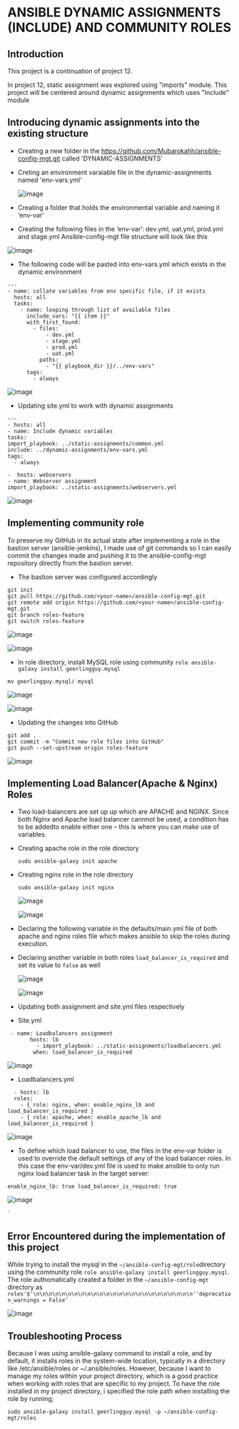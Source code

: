 # ANSIBLE DYNAMIC ASSIGNMENTS (INCLUDE) AND COMMUNITY ROLES

## Introduction 
  This project is a continuation of project 12.
  
  In project 12, static assignment was explored using "imports" module. This project will be centered around dynamic assignments which uses "Include" module
  
##  Introducing dynamic assignments into the existing structure
* Creating a new folder in the https://github.com/Mubarokahh/ansible-config-mgt.git called 'DYNAMIC-ASSIGNMENTS'
* Creting an environment varaiable file in the dynamic-assignments named 'env-vars.yml'

  ![image](https://github.com/Mubarokahh/DevOps-Projects/assets/135038657/c8de39eb-7b2e-485f-bb2d-5ebea7378e4a)

* Creating a folder that holds the environmental variable and naming it ‘env-var’
* Creating the following files in the ‘env-var’: dev.yml, uat.yml, prod.yml and stage.yml
 Ansible-config-mgt file structure will look like this

![image](https://github.com/Mubarokahh/DevOps-Projects/assets/135038657/05922fcf-fdb5-41a2-afc3-d930dabf21aa)

* The following code will be pasted into env-vars.yml which exists in the dynamic environment

```
---
- name: collate variables from env specific file, if it exists
  hosts: all
  tasks:
    - name: looping through list of available files
      include_vars: "{{ item }}"
      with_first_found:
        - files:
            - dev.yml
            - stage.yml
            - prod.yml
            - uat.yml
          paths:
            - "{{ playbook_dir }}/../env-vars"
      tags:
        - always

   ```

 ![image](https://github.com/Mubarokahh/DevOps-Projects/assets/135038657/9cc8c194-8afc-47ad-9617-5889272bc8f8)

 * Updating site.yml to work with dynamic assignments

  ```
 ---
- hosts: all
- name: Include dynamic variables 
  tasks:
  import_playbook: ../static-assignments/common.yml 
  include: ../dynamic-assignments/env-vars.yml
  tags:
    - always

-  hosts: webservers
- name: Webserver assignment
  import_playbook: ../static-assignments/webservers.yml
```

![image](https://github.com/Mubarokahh/DevOps-Projects/assets/135038657/d1ffcc9e-d14a-4428-b8da-419707c0dfc8)

## Implementing community role

To preserve my GitHub in its actual state after implementing a role in the bastion server (ansible-jenkins), I made use of git commands so I can easily commit the changes made and pushing it to the ansible-config-mgt repository directly from the bastion server.

 * The bastion server was configured accordingly
 
 ```
git init
git pull https://github.com/<your-name>/ansible-config-mgt.git
git remote add origin https://github.com/<your-name>/ansible-config-mgt.git
git branch roles-feature
git switch roles-feature

```


![image](https://github.com/Mubarokahh/DevOps-Projects/assets/135038657/f789b8fe-b1a6-440c-bd05-273513575090)

![image](https://github.com/Mubarokahh/DevOps-Projects/assets/135038657/625d646c-8e22-47dd-9753-38ba1235e66f)


* In role directory, install MySQL role using community `role ansible-galaxy install geerlingguy.mysql`

`mv geerlingguy.mysql/ mysql`

![image](https://github.com/Mubarokahh/DevOps-Projects/assets/135038657/2882d9eb-98bd-4eeb-8d30-9123e089c5aa)

![image](https://github.com/Mubarokahh/DevOps-Projects/assets/135038657/6988ca9b-e68d-4c58-b550-ef9569b44eff)

* Updating the changes into GitHub

```
git add .
git commit -m "Commit new role files into GitHub"
git push --set-upstream origin roles-feature

```

![image](https://github.com/Mubarokahh/DevOps-Projects/assets/135038657/4744732f-d55e-4d86-97fa-91f7c511b9a8)

## Implementing Load Balancer(Apache & Nginx) Roles
* Two load-balancers are set up up which are APACHE and NGINX. Since both Nginx and Apache load balancer cannnot be used, a condition has to be addedto enable either one – this is where you can make use of variables.

* Creating  apache role in the role directory
  
  `sudo ansible-galaxy init apache`

* Creating nginx role in the role directory

  `sudo ansible-galaxy init nginx`

  ![image](https://github.com/Mubarokahh/DevOps-Projects/assets/135038657/e6be869c-b7df-4cb9-a218-0e89ce1354cf)

  ![image](https://github.com/Mubarokahh/DevOps-Projects/assets/135038657/95c780bd-80c8-4c01-9ff9-79c07b80788b)

* Declaring the following variable in the  defaults/main.yml file of both apache and nginx roles file which makes ansible to skip the roles during execution.


* Declaring another variable in both roles `load_balancer_is_required` and set its value to `false` as well

  ![image](https://github.com/Mubarokahh/DevOps-Projects/assets/135038657/4d3aea93-a578-4e54-86fa-cacbd13f37cc)

  ![image](https://github.com/Mubarokahh/DevOps-Projects/assets/135038657/0a2d79a4-e773-4022-88af-05b824c79c82)

* Updating both assignment and site.yml files respectively

* Site.yml

```
 - name: Loadbalancers assignment
       hosts: lb
         - import_playbook: ../static-assignments/loadbalancers.yml
        when: load_balancer_is_required 
```

![image](https://github.com/Mubarokahh/DevOps-Projects/assets/135038657/6cc7310e-ed78-427d-a556-e7426b69abe3)


* Loadbalancers.yml

```
  - hosts: lb
  roles:
    - { role: nginx, when: enable_nginx_lb and load_balancer_is_required }
    - { role: apache, when: enable_apache_lb and load_balancer_is_required }
```
![image](https://github.com/Mubarokahh/DevOps-Projects/assets/135038657/0f192656-53e4-40ea-b23b-6354ac5ea41a)

* To define which load balancer to use, the files in the env-var folder is used to override the default settings of any of the load balancer roles. In this case the env-var/dev.yml file is used to make ansible to only run nginx load balancer task in the target server:

`enable_nginx_lb: true
load_balancer_is_required: true`

![image](https://github.com/Mubarokahh/DevOps-Projects/assets/135038657/f054a272-9756-41e1-bd3b-6c6c8537305f)


`






## Error Encountered during the implementation of this project

While trying to install the mysql in the `~/ansible-config-mgt/role`directory  using the community role `role ansible-galaxy install geerlingguy.mysql`. The role authomatically created a folder in the `~/ansible-config-mgt` directory as `roles'$'\n\n\n\n\n\n\n\n\n\n\n\n\n\n\n\n\n\n\n\n\n\n\n\n\n''deprecation_warnings = False'`

![image](https://github.com/Mubarokahh/DevOps-Projects/assets/135038657/591acf3d-60b5-48ae-b077-f290f73a7e47)

## Troubleshooting Process
   Because I was using ansible-galaxy command to install a role, and by default, it installs roles in the system-wide location, typically in a directory like /etc/ansible/roles or ~/.ansible/roles.
   However, because I want to manage my roles within your project directory, which is a good practice when working with roles that are specific to my project.
  To have the role installed in my project directory, i specified the role path when installing the role by running;
  
  `sudo ansible-galaxy install geerlingguy.mysql -p ~/ansible-config-mgt/roles`











